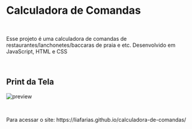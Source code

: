 <h1>Calculadora de Comandas</h1>
<br>
<p> Esse projeto é uma calculadora de comandas de restaurantes/lanchonetes/baccaras de praia e etc. Desenvolvido em JavaScript, HTML e CSS</p>
<br>
<h2>Print da Tela</h2>

![preview](https://s10.gifyu.com/images/Calculadora-de-Comandas.gif)

<br>
<p>Para acessar o site: https://liafarias.github.io/calculadora-de-comandas/ </p>
